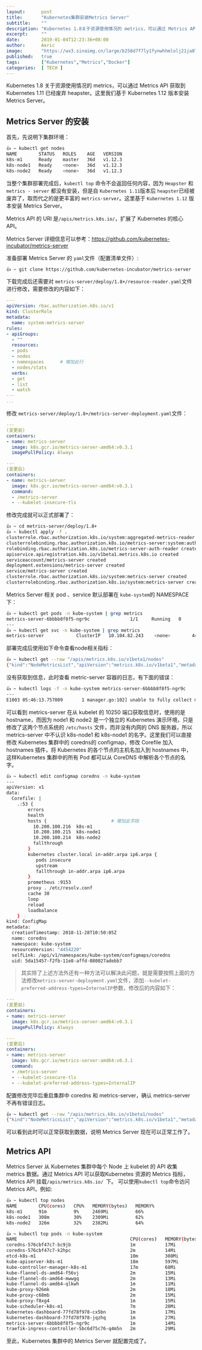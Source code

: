 ```yaml
---
layout:      post
title:       "Kubernetes集群安装Metrics Server"
subtitle:    ""
description: "Kubernetes 1.8关于资源使用情况的 metrics，可以通过 Metrics API 获取到 Kubernetes 1.11 已经废弃 heapster。这里我们基于 Kubernetes 1.12 版本安装 Metrics Server"
excerpt:     ""
date:        2019-01-04T12:23:36+08:00
author:      Aeric
image:       "https://wx3.sinaimg.cn/large/b258d7f7ly1fynwhhmlolj21ja0lo7aj.jpg"
published:   true
tags:        ["Kubernetes","Metrics","Docker"]
categories:  [ TECH ]
---
```


Kubernetes 1.8 关于资源使用情况的 metrics，可以通过 Metrics API 获取到 Kubernetes 1.11 已经废弃 heapster。这里我们基于 Kubernetes 1.12 版本安装 Metrics Server。

## Metrics Server 的安装

首先，先说明下集群环境：

```bash
👍 ~ kubectl get nodes
NAME        STATUS   ROLES    AGE   VERSION
k8s-m1      Ready    master   36d   v1.12.3
k8s-node1   Ready    <none>   36d   v1.12.3
k8s-node2   Ready    <none>   36d   v1.12.3
```

当整个集群部署完成后，`kubectl top` 命令不会返回任何内容，因为 `Heapster` 和 `metrics - server` 都没有安装，但是自 `Kubernetes 1.11`版本后 `heapster`已经被废弃了，取而代之的是更丰富的 `metrics-server`。这里基于 `Kubernetes 1.12` 版本安装 Metrics Server。

Metrics API 的  URI 是`/apis/metrics.k8s.io/`，扩展了 Kubernetes 的核心 API。

Metrics Server 详细信息可以参考：<https://github.com/kubernetes-incubator/metrics-server>

准备部署 Metrics Server 的 `yaml`文件（配置清单文件）:

```bash
👍 ~ git clone https://github.com/kubernetes-incubator/metrics-server
```

下载完成后还需要对 `metrics-server/deploy/1.8+/resource-reader.yaml`文件进行修改，需要修改的内容如下：

```yaml
---
apiVersion: rbac.authorization.k8s.io/v1
kind: ClusterRole
metadata:
  name: system:metrics-server
rules:
- apiGroups:
  - ""
  resources:
  - pods
  - nodes
  - namespaces      # 增加此行
  - nodes/stats
  verbs:
  - get
  - list
  - watch
---
...
```

修改 `metrics-server/deploy/1.8+/metrics-server-deployment.yaml`文件：

```yaml
---
(变更前)
containers:
- name: metrics-server
  image: k8s.gcr.io/metrics-server-amd64:v0.3.1
  imagePullPolicy: Always

---
(变更后)
containers:
- name: metrics-server
  image: k8s.gcr.io/metrics-server-amd64:v0.3.1
  command:
  - /metrics-server
  - --kubelet-insecure-tls
```

修改完成就可以正式部署了：

```bash
👍 ~ cd metrics-server/deploy/1.8+
👍 ~ kubectl apply -f .
clusterrole.rbac.authorization.k8s.io/system:aggregated-metrics-reader created
clusterrolebinding.rbac.authorization.k8s.io/metrics-server:system:auth-delegator created
rolebinding.rbac.authorization.k8s.io/metrics-server-auth-reader created
apiservice.apiregistration.k8s.io/v1beta1.metrics.k8s.io created
serviceaccount/metrics-server created
deployment.extensions/metrics-server created
service/metrics-server created
clusterrole.rbac.authorization.k8s.io/system:metrics-server created
clusterrolebinding.rbac.authorization.k8s.io/system:metrics-server created
```

Metrics Server 相关 pod 、service 默认部署在 `kube-system`的 NAMESPACE 下：

```bash
👍 ~ kubectl get pods -n kube-system | grep metrics
metrics-server-6bbbb8f8f5-ngr9c               1/1     Running   0          115s
---
👍 ~ kubectl get svc -n kube-system | grep metrics
metrics-server            ClusterIP   10.104.82.243    <none>        443/TCP       2m46s
```

部署完成后使用如下命令查看node相关指标：

```bash
👍 ~ kubectl get --raw "/apis/metrics.k8s.io/v1beta1/nodes"
{"kind":"NodeMetricsList","apiVersion":"metrics.k8s.io/v1beta1","metadata":{"selfLink":"/apis/metrics.k8s.io/v1beta1/nodes"},"items":[]}
```

没有获取到信息，此时查看 metric-server 容器的日志，有下面的错误：

```bash
👍 ~ kubectl logs -f -n kube-system metrics-server-6bbbb8f8f5-ngr9c
---
E1003 05:46:13.757009       1 manager.go:102] unable to fully collect metrics: [unable to fully scrape metrics from source kubelet_summary:node1: unable to fetch metrics from Kubelet node1 (node1): Get https://k8s-node1:10250/stats/summary/: dial tcp: lookup k8s-node1 on 10.96.0.10:53: no such host, unable to fully scrape metrics from source kubelet_summary:k8s-node2: unable to fetch metrics from Kubelet node2 (node2): Get https://k8s-node2:10250/stats/summary/: dial tcp: lookup node2 on 10.96.0.10:53: read udp 10.244.1.6:45288->10.96.0.10:53: i/o timeout]
```

可以看到 metrics-server 在从 kubelet 的 10250 端口获取信息时，使用的是 hostname，而因为 node1 和 node2 是一个独立的 Kubernetes 演示环境，只是修改了这两个节点系统的 `/etc/hosts` 文件，而并没有内网的 DNS 服务器，所以 metrics-server 中不认识 k8s-node1 和 k8s-node1 的名字。这里我们可以直接修改 Kubernetes 集群中的 coredns的 configmap，修改 Corefile 加入 hostnames 插件，将 Kubernetes 的各个节点的主机名加入到 hostnames 中，这样Kubernetes 集群中的所有 Pod 都可以从 CoreDNS 中解析各个节点的名字。

```bash
👍 ~ kubectl edit configmap coredns -n kube-system
---
apiVersion: v1
data:
  Corefile: |
    .:53 {
        errors
        health
        hosts {                        # 增加此字段
          10.200.100.216  k8s-m1           
          10.200.100.215  k8s-node1
          10.200.100.214  k8s-node2
          fallthrough
        }
        kubernetes cluster.local in-addr.arpa ip6.arpa {
           pods insecure
           upstream
           fallthrough in-addr.arpa ip6.arpa
        }
        prometheus :9153
        proxy . /etc/resolv.conf
        cache 30
        loop
        reload
        loadbalance
    }
kind: ConfigMap
metadata:
  creationTimestamp: 2018-11-28T10:50:05Z
  name: coredns
  namespace: kube-system
  resourceVersion: "4454220"
  selfLink: /api/v1/namespaces/kube-system/configmaps/coredns
  uid: 5da15457-f2fb-11e8-affd-080027adebb7
```

> 其实除了上述方法外还有一种方法可以解决此问题，就是需要按照上面的方法修改`metrics-server-deployment.yaml`文件，添加`--kubelet-preferred-address-types=InternalIP`参数，修改后的内容如下：

```yaml
---
(变更前)
containers:
- name: metrics-server
  image: k8s.gcr.io/metrics-server-amd64:v0.3.1
  imagePullPolicy: Always

---
(变更后)
containers:
- name: metrics-server
  image: k8s.gcr.io/metrics-server-amd64:v0.3.1
  command:
  - /metrics-server
  - --kubelet-insecure-tls
  - --kubelet-preferred-address-types=InternalIP
```

配置修改完毕后重启集群中 coredns 和 metrics-server，确认 metrics-server 不再有错误日志。

```bash
👍 ~ kubectl get --raw "/apis/metrics.k8s.io/v1beta1/nodes"
{"kind":"NodeMetricsList","apiVersion":"metrics.k8s.io/v1beta1","metadata":{"selfLink":"/apis/metrics.k8s.io/v1beta1/nodes"},"items":[{"metadata":{"name":"k8s-m1","selfLink":"/apis/metrics.k8s.io/v1beta1/nodes/k8s-m1","creationTimestamp":"2019-01-04T09:54:27Z"},"timestamp":"2019-01-04T09:53:46Z","window":"30s","usage":{"cpu":"93706104n","memory":"2580432Ki"}},{"metadata":{"name":"k8s-node1","selfLink":"/apis/metrics.k8s.io/v1beta1/nodes/k8s-node1","creationTimestamp":"2019-01-04T09:54:27Z"},"timestamp":"2019-01-04T09:53:42Z","window":"30s","usage":{"cpu":"310715486n","memory":"2369228Ki"}},{"metadata":{"name":"k8s-node2","selfLink":"/apis/metrics.k8s.io/v1beta1/nodes/k8s-node2","creationTimestamp":"2019-01-04T09:54:27Z"},"timestamp":"2019-01-04T09:53:46Z","window":"30s","usage":{"cpu":"304256739n","memory":"2433132Ki"}}]}
```

可以看到此时可以正常获取到数据，说明 Metrics Server 现在可以正常工作了。

## Metrics API

Metrics Server 从 Kubernetes 集群中每个 Node 上 kubelet 的 API 收集 metrics 数据。通过 Metrics API 可以获取Kubernetes 资源的 Metrics 指标，Metrics API 挂载`/apis/metrics.k8s.io/ `下。 可以使用`kubectl top`命令访问 Metrics API，例如:

```bash
👍 ~ kubectl top nodes
NAME        CPU(cores)   CPU%   MEMORY(bytes)   MEMORY%
k8s-m1      91m          9%     2469Mi          66%
k8s-node1   308m         30%    2309Mi          62%
k8s-node2   326m         32%    2382Mi          64%
```

```bash
👍 ~ kubectl top pods -n kube-system
NAME                                          CPU(cores)   MEMORY(bytes)
coredns-576cbf47c7-bc9jb                      1m           17Mi
coredns-576cbf47c7-k2hpc                      2m           14Mi
etcd-k8s-m1                                   10m          308Mi
kube-apiserver-k8s-m1                         18m          597Mi
kube-controller-manager-k8s-m1                17m          68Mi
kube-flannel-ds-amd64-f56vj                   2m           15Mi
kube-flannel-ds-amd64-mwwgq                   2m           13Mi
kube-flannel-ds-amd64-qlkwh                   1m           11Mi
kube-proxy-926mk                              2m           18Mi
kube-proxy-c68mb                              2m           15Mi
kube-proxy-f8xg4                              1m           15Mi
kube-scheduler-k8s-m1                         7m           20Mi
kubernetes-dashboard-77fd78f978-cx5bn         1m           17Mi
kubernetes-dashboard-77fd78f978-jqzhq         1m           27Mi
metrics-server-6bbbb8f8f5-ngr9c               1m           14Mi
traefik-ingress-controller-5bc6d75c76-q4m5n   2m           29Mi
```

至此，Kubernetes 集群中的 Metrics Server 就配置完成了。